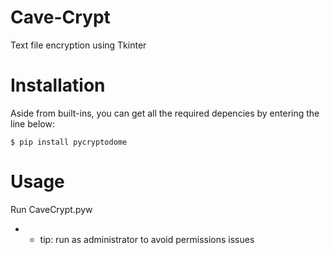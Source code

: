 # Cave-Crypt
Text file encryption using Tkinter

# Installation
Aside from built-ins, you can get all the required depencies by entering the line below:


    $ pip install pycryptodome
    
    
# Usage
Run CaveCrypt.pyw
*  * tip: run as administrator to avoid permissions issues
